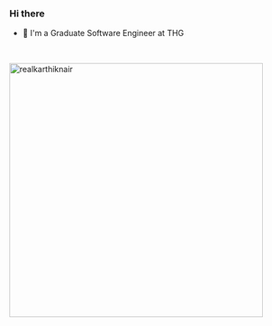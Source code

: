 ### Hi there 

- 👋 I'm a Graduate Software Engineer at THG

<p>&nbsp; 
<p>&nbsp; 
   
   <img align="left" width="450" src="https://github-readme-stats.vercel.app/api?username=waleed2660&show_icons=true&hide_border=false&theme=tokyonight" alt="realkarthiknair" />

<!--
- 📫 If you're an employer & interested to look into my work, please get in touch with me as I have to keep courseworks private on github.
**Waleed2660/Waleed2660** is a ✨ _special_ ✨ repository because its `README.md` (this file) appears on your GitHub profile.

Here are some ideas to get you started:


- 🌱 I’m currently learning ...
- 👯 I’m looking to collaborate on ...
- 🤔 I’m looking for help with ...
- 💬 Ask me about ...
- 📫 How to reach me: ...
- 😄 Pronouns: ...
- ⚡ Fun fact: ...
-->
